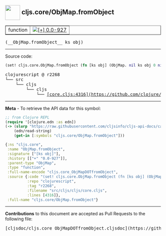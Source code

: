 ## <img width="48px" valign="middle" src="http://i.imgur.com/Hi20huC.png"> cljs.core/ObjMap.fromObject

 <table border="1">
<tr>

<td>function</td>
<td><a href="https://github.com/cljsinfo/cljs-api-docs/tree/0.0-927"><img valign="middle" alt="[+] 0.0-927" src="https://img.shields.io/badge/+-0.0--927-lightgrey.svg"></a> </td>
</tr>
</table>

 <samp>
(__ObjMap.fromObject__ ks obj)<br>
</samp>

---





Source code:

```clj
(set! cljs.core.ObjMap.fromObject (fn [ks obj] (ObjMap. nil ks obj 0 nil)))
```

 <pre>
clojurescript @ r2268
└── src
    └── cljs
        └── cljs
            └── <ins>[core.cljs:4316](https://github.com/clojure/clojurescript/blob/r2268/src/cljs/cljs/core.cljs#L4316)</ins>
</pre>


---

__Meta__ - To retrieve the API data for this symbol:

```clj
;; from Clojure REPL
(require '[clojure.edn :as edn])
(-> (slurp "https://raw.githubusercontent.com/cljsinfo/cljs-api-docs/catalog/cljs-api.edn")
    (edn/read-string)
    (get-in [:symbols "cljs.core/ObjMap.fromObject"]))
```

```clj
{:ns "cljs.core",
 :name "ObjMap.fromObject",
 :signature ["[ks obj]"],
 :history [["+" "0.0-927"]],
 :parent-type "ObjMap",
 :type "function",
 :full-name-encode "cljs.core_ObjMapDOTfromObject",
 :source {:code "(set! cljs.core.ObjMap.fromObject (fn [ks obj] (ObjMap. nil ks obj 0 nil)))",
          :repo "clojurescript",
          :tag "r2268",
          :filename "src/cljs/cljs/core.cljs",
          :lines [4316]},
 :full-name "cljs.core/ObjMap.fromObject"}

```

---

__Contributions__ to this document are accepted as Pull Requests to the following file:

 <pre>
[cljsdoc/cljs.core_ObjMapDOTfromObject.cljsdoc](https://github.com/cljsinfo/cljs-api-docs/blob/master/cljsdoc/cljs.core_ObjMapDOTfromObject.cljsdoc)
</pre>

